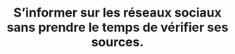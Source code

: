 ---
category: category-F3gC3Ox-MJpGbDCgSltLP
goodPractices:
- good-practice-0FhF7xTjOWCxYu_NjlOYk
risks:
- Relayer de fausses informations liées à la désinformation.
title: S’informer sur les réseaux sociaux sans prendre le temps de vérifier ses sources.
uuid: vulnerability-YZnDZti0f2ob-CaYgwZfo
visibleInCms: true
---